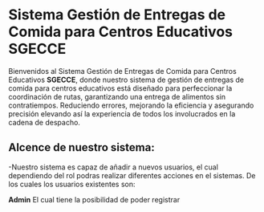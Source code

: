 # Sistema Gestión de Entregas de Comida para Centros Educativos  **SGECCE**  #

Bienvenidos al Sistema Gestión de Entregas de Comida para Centros Educativos **SGECCE**, donde nuestro
sistema de gestión de entregas de comida para centros educativos está diseñado para perfeccionar
la coordinación de rutas, garantizando una entrega de alimentos sin contratiempos. Reduciendo 
errores, mejorando la eficiencia y asegurando precisión elevando así la experiencia de todos los 
involucrados en la cadena de despacho.

## Alcence de nuestro sistema: ##

-Nuestro sistema es capaz de añadir a nuevos usuarios, el cual dependiendo del rol podras realizar
diferentes acciones en el sistemas. De los cuales los usuarios existentes son:

**Admin**
El cual tiene la posibilidad de poder registrar 
